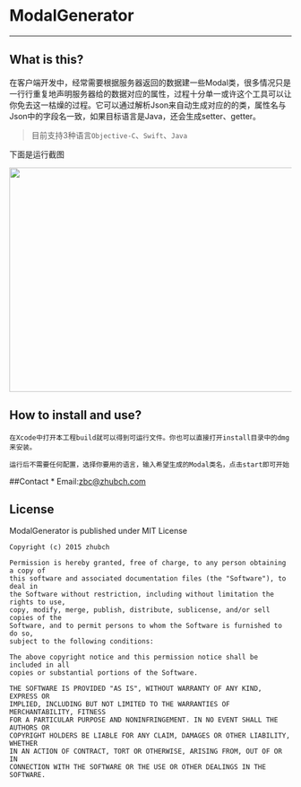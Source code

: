 # ModalGenerator
---

## What is this?

在客户端开发中，经常需要根据服务器返回的数据建一些Modal类，很多情况只是一行行重复地声明服务器给的数据对应的属性，过程十分单一或许这个工具可以让你免去这一枯燥的过程。它可以通过解析Json来自动生成对应的的类，属性名与Json中的字段名一致，如果目标语言是Java，还会生成setter、getter。

> 目前支持3种语言`Objective-C`、`Swift`、`Java`

下面是运行截图

<img src="screenshot.gif" width="1000" height="400"/>
               
## How to install and use?
              
	在Xcode中打开本工程build就可以得到可运行文件。你也可以直接打开install目录中的dmg来安装。
              
    运行后不需要任何配置，选择你要用的语言，输入希望生成的Modal类名，点击start即可开始
              
              
##Contact
	* Email:zbc@zhubch.com
              
## License
              
ModalGenerator is published under MIT License
   	
   	Copyright (c) 2015 zhubch
	
    Permission is hereby granted, free of charge, to any person obtaining a copy of
    this software and associated documentation files (the "Software"), to deal in
    the Software without restriction, including without limitation the rights to use,
    copy, modify, merge, publish, distribute, sublicense, and/or sell copies of the
    Software, and to permit persons to whom the Software is furnished to do so,
    subject to the following conditions:
    
    The above copyright notice and this permission notice shall be included in all
    copies or substantial portions of the Software.
    
    THE SOFTWARE IS PROVIDED "AS IS", WITHOUT WARRANTY OF ANY KIND, EXPRESS OR
    IMPLIED, INCLUDING BUT NOT LIMITED TO THE WARRANTIES OF MERCHANTABILITY, FITNESS
    FOR A PARTICULAR PURPOSE AND NONINFRINGEMENT. IN NO EVENT SHALL THE AUTHORS OR
    COPYRIGHT HOLDERS BE LIABLE FOR ANY CLAIM, DAMAGES OR OTHER LIABILITY, WHETHER
    IN AN ACTION OF CONTRACT, TORT OR OTHERWISE, ARISING FROM, OUT OF OR IN
    CONNECTION WITH THE SOFTWARE OR THE USE OR OTHER DEALINGS IN THE SOFTWARE.